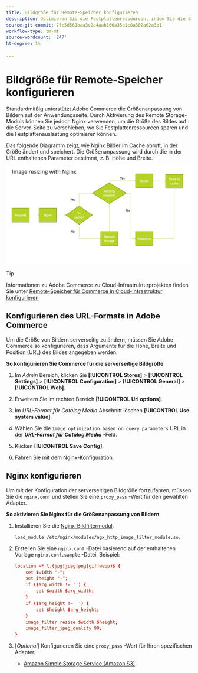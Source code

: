 ```yaml
---
title: Bildgröße für Remote-Speicher konfigurieren
description: Optimieren Sie die Festplattenressourcen, indem Sie die Größe des serverseitigen Bildes konfigurieren.
source-git-commit: 7fc5d561baa3c2a4aab160a35a1c8a302a62a3b1
workflow-type: tm+mt
source-wordcount: '247'
ht-degree: 1%

---
```


# Bildgröße für Remote-Speicher konfigurieren

Standardmäßig unterstützt Adobe Commerce die Größenanpassung von Bildern auf der Anwendungsseite. Durch Aktivierung des Remote Storage-Moduls können Sie jedoch Nginx verwenden, um die Größe des Bildes auf die Server-Seite zu verschieben, wo Sie Festplattenressourcen sparen und die Festplattenauslastung optimieren können.

Das folgende Diagramm zeigt, wie Nginx Bilder im Cache abruft, in der Größe ändert und speichert. Die Größenanpassung wird durch die in der URL enthaltenen Parameter bestimmt, z. B. Höhe und Breite.

![Bildgröße](../../assets/configuration/remote-storage-nginx-image-resize.png)

>[!TIP]
>
>Informationen zu Adobe Commerce zu Cloud-Infrastrukturprojekten finden Sie unter [Remote-Speicher für Commerce in Cloud-Infrastruktur konfigurieren](cloud-support.md)

## Konfigurieren des URL-Formats in Adobe Commerce

Um die Größe von Bildern serverseitig zu ändern, müssen Sie Adobe Commerce so konfigurieren, dass Argumente für die Höhe, Breite und Position (URL) des Bildes angegeben werden.

**So konfigurieren Sie Commerce für die serverseitige Bildgröße**:

1. Im _Admin_ Bereich, klicken Sie **[!UICONTROL Stores]** > **[!UICONTROL Settings]** > **[!UICONTROL Configuration]** > **[!UICONTROL General]** > **[!UICONTROL Web]**.

1. Erweitern Sie im rechten Bereich **[!UICONTROL Url options]**.

1. Im _URL-Format für Catalog Media_ Abschnitt löschen **[!UICONTROL Use system value]**.

1. Wählen Sie die `Image optimization based on query parameters` URL in der **_URL-Format für Catalog Media_** -Feld.

1. Klicken **[!UICONTROL Save Config]**.

1. Fahren Sie mit dem [Nginx-Konfiguration](#configure-nginx).

## Nginx konfigurieren

Um mit der Konfiguration der serverseitigen Bildgröße fortzufahren, müssen Sie die `nginx.conf` und stellen Sie eine `proxy_pass` -Wert für den gewählten Adapter.

**So aktivieren Sie Nginx für die Größenanpassung von Bildern**:

1. Installieren Sie die [Nginx-Bildfiltermodul][nginx-module].

   ```shell
   load_module /etc/nginx/modules/ngx_http_image_filter_module.so;
   ```

1. Erstellen Sie eine `nginx.conf` -Datei basierend auf der enthaltenen Vorlage `nginx.conf.sample` -Datei. Beispiel:

   ```conf
   location ~* \.(jpg|jpeg|png|gif|webp)$ {
       set $width "-";
       set $height "-";
       if ($arg_width != '') {
           set $width $arg_width;
       }
       if ($arg_height != '') {
           set $height $arg_height;
       }
       image_filter resize $width $height;
       image_filter_jpeg_quality 90;
   }
   ```

1. [_Optional_] Konfigurieren Sie eine `proxy_pass` -Wert für Ihren spezifischen Adapter.

   - [Amazon Simple Storage Service (Amazon S3)](remote-storage-aws-s3.md)

<!-- link definitions -->

[nginx-module]: https://nginx.org/en/docs/http/ngx_http_image_filter_module.html
